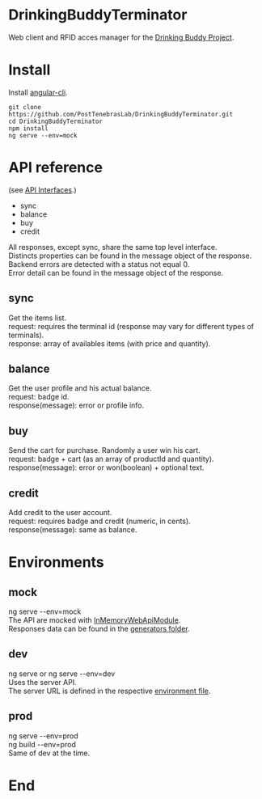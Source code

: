 # DrinkingBuddyTerminator
Web client and RFID acces manager for the [Drinking Buddy Project](https://github.com/PostTenebrasLab/DrinkingBuddyServer "Drinkng Buddy Server").  

# Install
Install [angular-cli](https://github.com/angular/angular-cli#installation "angluar-cli").  
```
git clone https://github.com/PostTenebrasLab/DrinkingBuddyTerminator.git
cd DrinkingBuddyTerminator
npm install
ng serve --env=mock
```

# API reference
(see [API Interfaces](https://github.com/PostTenebrasLab/DrinkingBuddyTerminator/tree/master/src/app/model/api "API Interfaces").)

- sync
- balance
- buy
- credit

All responses, except sync, share the same top level interface.  
Distincts properties can be found in the message object of the response.  
Backend errors are detected with a status not equal 0.  
Error detail can be found in the message object of the response.   

## sync
Get the items list.  
request: requires the terminal id (response may vary for different types of terminals).  
response: array of availables items (with price and quantity).  

## balance
Get the user profile and his actual balance.  
request: badge id.  
response(message): error or profile info.  

## buy
Send the cart for purchase. Randomly a user win his cart.    
request: badge + cart (as an array of productId and quantity).  
response(message): error or won(boolean) + optional text.  

## credit
Add credit to the user account.  
request: requires badge and credit (numeric, in cents).  
response(message): same as balance.  


# Environments

## mock
ng serve --env=mock  
The API are mocked with [InMemoryWebApiModule](https://github.com/angular/in-memory-web-api "InMemoryWebApiModule").  
Responses data can be found in the [generators folder](https://github.com/PostTenebrasLab/DrinkingBuddyTerminator/tree/master/src/app/model/generators "generators").  

## dev
ng serve or ng serve --env=dev  
Uses the server API.  
The server URL is defined in the respective [environment file](https://github.com/PostTenebrasLab/DrinkingBuddyTerminator/tree/master/src/environments "env files").  

## prod
ng serve --env=prod  
ng build --env=prod  
Same of dev at the time.  

# End
